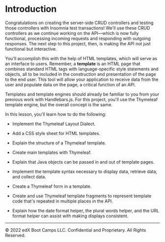 # Introduction

Congratulations on creating the server-side CRUD controllers and testing those controllers with Insomnia test transactions! We'll use these CRUD controllers as we continue working on the API—which is now fully functional, processing incoming requests and responding with outgoing responses. The next step to this project, then, is making the API not just functional but interactive.

You'll accomplish this with the help of HTML templates, which will serve as an interface to users. Remember, a **template** is an HTML page that combines standard HTML tags with language-specific style statements and objects, all to be included in the construction and presentation of the page to the end user. This tool will allow your application to receive data from the user and populate data on the page, a critical function of an API.

Templates and template engines should already be familiar to you from your previous work with Handlebars.js. For this project, you'll use the Thymeleaf template engine, but the overall concept is the same.

In this lesson, you'll learn how to do the following:

* Implement the Thymeleaf Layout Dialect.

* Add a CSS style sheet for HTML templates.

* Explain the structure of a Thymeleaf template.

* Create main templates with Thymeleaf.

* Explain that Java objects can be passed in and out of template pages.

* Implement the template syntax necessary to display data, retrieve data, and collect data.

* Create a Thymeleaf form in a template.

* Create and use Thymeleaf template fragments to represent template code that's repeated in multiple places in the API.

* Explain how the date format helper, the plural words helper, and the URL format helper can assist with making displays consistent.

---
© 2022 edX Boot Camps LLC. Confidential and Proprietary. All Rights Reserved.